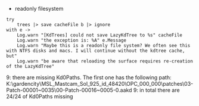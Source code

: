 
- readonly filesystem
```
try
    trees |> save cacheFile b |> ignore
with e -> 
    Log.warn "[KdTrees] could not save LazyKdTree to %s" cacheFile
    Log.warn "the exception is: %A" e.Message
    Log.warn "Maybe this is a readonly file system? We often see this with NTFS disks and macs. I will continue without the kdtree cache, but"
    Log.warn "be aware that reloading the surface requires re-creation of the LazyKdTree"
```

 9: there are missing Kd0Paths. The first one has the following path: K:\gardencity\MSL_Mastcam_Sol_925_id_48420\OPC_000_000\patches\03-Patch-00001~0035\00-Patch-00016~0005-0.aakd
 9: in total there are 24/24 of Kd0Paths missing